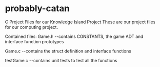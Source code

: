 # probably-catan
C Project Files for our Knowledge Island Project
These are our project files for our computing project.

Contained files:
Game.h --contains CONSTANTS, the game ADT and interface function prototypes

Game.c --contains the struct definition and interface functions

testGame.c --contains unit tests to test all the functions

